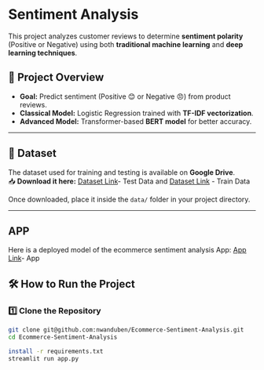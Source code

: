 
# Sentiment Analysis


This project analyzes customer reviews to determine **sentiment polarity** (Positive or Negative) using both **traditional machine learning** and **deep learning techniques**.

## 🚀 Project Overview

- **Goal:** Predict sentiment (Positive 😊 or Negative 😠) from product reviews.
- **Classical Model:** Logistic Regression trained with **TF-IDF vectorization**.
- **Advanced Model:** Transformer-based **BERT model** for better accuracy.

---

## 📂 Dataset

The dataset used for training and testing is available on **Google Drive**.  
📥 **Download it here:** [Dataset Link](https://drive.google.com/file/d/1-08x-LkPEetaEpWSyNzu25dTc1ZvXrsX/view?usp=drive_link)- Test Data and [Dataset Link](https://drive.google.com/file/d/1EY_lyqm2j_6dYzeAx1hjoO7naDvpxGhZ/view?usp=drive_link) - Train Data

Once downloaded, place it inside the `data/` folder in your project directory.

---


## APP
Here is a deployed model of the ecommerce sentiment analysis App: 
[App Link](https://sentiment-analysis-app-8xrxncrn9vdfln62sfvfkw.streamlit.app/)- App
## 🛠️ How to Run the Project

### **1️⃣ Clone the Repository**
```bash
git clone git@github.com:nwanduben/Ecommerce-Sentiment-Analysis.git
cd Ecommerce-Sentiment-Analysis

install -r requirements.txt
streamlit run app.py






